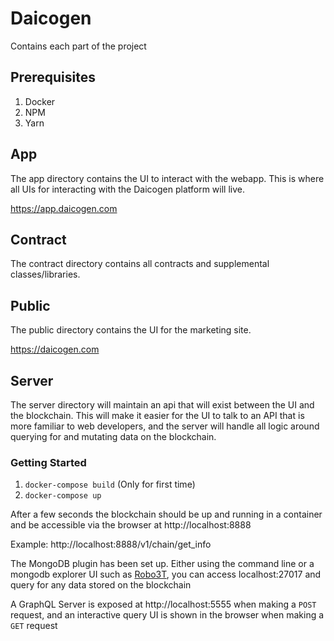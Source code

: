 # Daicogen

Contains each part of the project

## Prerequisites

1. Docker
2. NPM
3. Yarn

## App

The app directory contains the UI to interact with the webapp. This is where all UIs
for interacting with the Daicogen platform will live. 

https://app.daicogen.com

## Contract

The contract directory contains all contracts and supplemental classes/libraries.

## Public

The public directory contains the UI for the marketing site.

https://daicogen.com

## Server

The server directory will maintain an api that will exist between the UI
and the blockchain. This will make it easier for the UI to talk to an API
that is more familiar to web developers, and the server will handle
all logic around querying for and mutating data on the blockchain.

### Getting Started

1. `docker-compose build` (Only for first time)
2. `docker-compose up`

After a few seconds the blockchain should be up and running in a container and be accessible via 
the browser at http://localhost:8888

Example: http://localhost:8888/v1/chain/get_info

The MongoDB plugin has been set up. Either using the command line or
a mongodb explorer UI such as [Robo3T](https://robomongo.org/), you can
access localhost:27017 and query for any data stored on the blockchain

A GraphQL Server is exposed at http://localhost:5555 when making a `POST` request,
and an interactive query UI is shown in the browser when making a `GET` request
